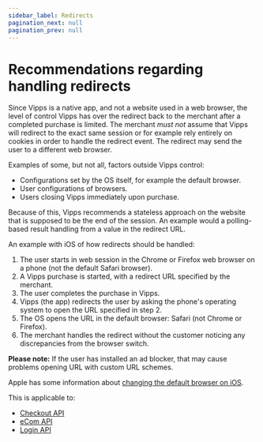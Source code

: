 ```yaml
---
sidebar_label: Redirects
pagination_next: null
pagination_prev: null
---
```



# Recommendations regarding handling redirects

Since Vipps is a native app, and not a website used in a web browser, the level
of control Vipps has over the redirect back to the merchant after a completed
purchase is limited. The merchant *must not* assume that Vipps will redirect to
the exact same session or for example rely entirely on cookies in order to
handle the redirect event. The redirect may send the user to a different web browser.

Examples of some, but not all, factors outside Vipps control:

* Configurations set by the OS itself, for example the default browser.
* User configurations of browsers.
* Users closing Vipps immediately upon purchase.

Because of this, Vipps recommends a stateless approach on the website that
is supposed to be the end of the session. An example would a polling-based result
handling from a value in the redirect URL.

An example with iOS of how redirects should be handled:

1. The user starts in web session in the Chrome or Firefox web browser on a phone (not the default Safari browser).
2. A Vipps purchase is started, with a redirect URL specified by the merchant.
3. The user completes the purchase in Vipps.
4. Vipps (the app) redirects the user by asking the phone's operating system to open the URL specified in step 2.
5. The OS opens the URL in the default browser: Safari (not Chrome or Firefox).
6. The merchant handles the redirect without the customer noticing any
   discrepancies from the browser switch.

**Please note:** If the user has installed an ad blocker, that may cause problems
opening URL with custom URL schemes.

Apple has some information about
[changing the default browser on iOS](https://support.apple.com/en-us/HT211336).

This is applicable to:

* [Checkout API](https://developer.vippsmobilepay.com/docs/APIs/checkout-api)
* [eCom API](https://developer.vippsmobilepay.com/docs/APIs/ecom-api)
* [Login API](https://developer.vippsmobilepay.com/docs/APIs/login-api)
